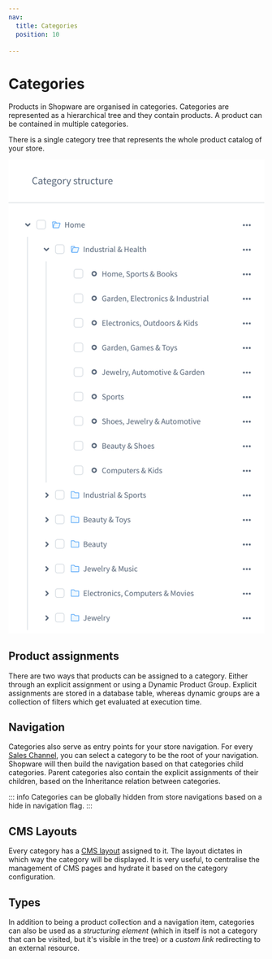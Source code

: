 ```yaml
---
nav:
  title: Categories
  position: 10

---
```


# Categories

Products in Shopware are organised in categories. Categories are represented as a hierarchical tree and they contain products. A product can be contained in multiple categories.

There is a single category tree that represents the whole product catalog of your store.

![](../../../.gitbook/assets/image%20%287%29.png)

## Product assignments

There are two ways that products can be assigned to a category. Either through an explicit assignment or using a Dynamic Product Group. Explicit assignments are stored in a database table, whereas dynamic groups are a collection of filters which get evaluated at execution time.

## Navigation

Categories also serve as entry points for your store navigation. For every [Sales Channel](sales-channels), you can select a category to be the root of your navigation. Shopware will then build the navigation based on that categories child categories. Parent categories also contain the explicit assignments of their children, based on the Inheritance relation between categories.

::: info
Categories can be globally hidden from store navigations based on a hide in navigation flag.
:::

## CMS Layouts

Every category has a [CMS layout](../core/shopping-experiences-cms) assigned to it. The layout dictates in which way the category will be displayed. It is very useful, to centralise the management of CMS pages and hydrate it based on the category configuration.

## Types

In addition to being a product collection and a navigation item, categories can also be used as a _structuring element_ \(which in itself is not a category that can be visited, but it's visible in the tree\) or a _custom link_ redirecting to an external resource.
